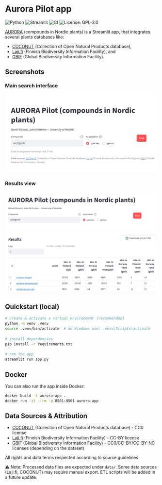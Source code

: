 # Aurora Pilot app

![Python](https://img.shields.io/badge/Python-3.12-blue)
![Streamlit](https://img.shields.io/badge/Streamlit-1.49-brightgreen)
![CI](https://github.com/ndaniel/aurora/actions/workflows/ci.yml/badge.svg)
![License: GPL-3.0](https://img.shields.io/badge/License-GPL--3.0-lightgrey)


[AURORA](https://aurorapilot.streamlit.app) (compounds in Nordic plants) is a Streamlit app, that integrates several plants
databases like:
- [COCONUT](https://coconut.naturalproducts.net/) (Collection of Open Natural Products database),
- [Laji.fi](https://laji.fi/) (Finnish Biodiversity Information Facility), and
- [GBIF](https://www.gbif.org/) (Global Biodiversity Information Facility).


## Screenshots

### Main search interface
![Search interface](docs/screenshot1.png)

### Results view
![Results table](docs/screenshot2.png)

## Quickstart (local)

```bash
# create & activate a virtual environment (recommended)
python -m venv .venv
source .venv/bin/activate  # on Windows use: .venv\Scripts\activate

# install dependencies
pip install -r requirements.txt

# run the app
streamlit run app.py
```

## Docker

You can also run the app inside Docker:

```bash
docker build -t aurora-app .
docker run -it --rm -p 8501:8501 aurora-app
```

## Data Sources & Attribution

- [COCONUT](https://coconut.naturalproducts.net/) (Collection of Open Natural Products database) - CC0 license
- [Laji.fi](https://laji.fi/) (Finnish Biodiversity Information Facility) - CC-BY license
- [GBIF](https://www.gbif.org/) (Global Biodiversity Information Facility) - CC0/CC-BY/CC-BY-NC licenses (depending on the dataset)

All rights and data terms respected according to source guidelines.

⚠️ Note: Processed data files are expected under `data/`. Some data 
sources (Laji.fi, COCONUT) may require manual export. ETL scripts will 
be added in a future update.





